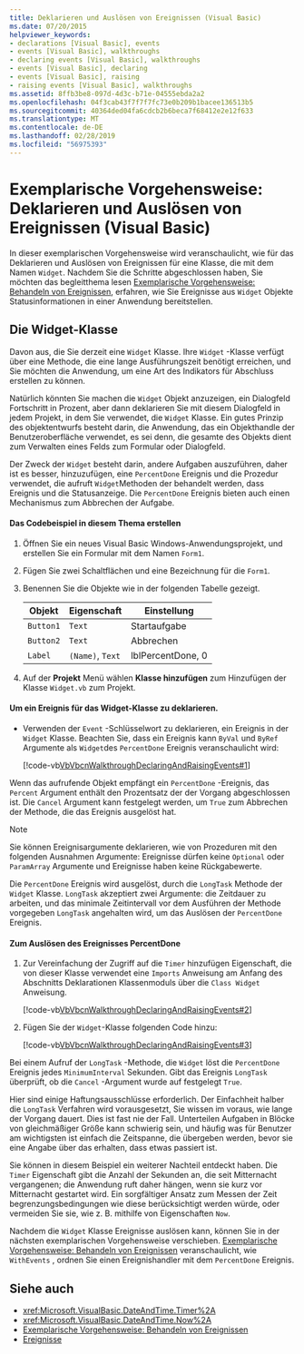 ```yaml
---
title: Deklarieren und Auslösen von Ereignissen (Visual Basic)
ms.date: 07/20/2015
helpviewer_keywords:
- declarations [Visual Basic], events
- events [Visual Basic], walkthroughs
- declaring events [Visual Basic], walkthroughs
- events [Visual Basic], declaring
- events [Visual Basic], raising
- raising events [Visual Basic], walkthroughs
ms.assetid: 8ffb3be8-097d-4d3c-b71e-04555ebda2a2
ms.openlocfilehash: 04f3cab43f7f7f7fc73e0b209b1bacee136513b5
ms.sourcegitcommit: 40364ded04fa6cdcb2b6beca7f68412e2e12f633
ms.translationtype: MT
ms.contentlocale: de-DE
ms.lasthandoff: 02/28/2019
ms.locfileid: "56975393"
---
```

# <a name="walkthrough-declaring-and-raising-events-visual-basic"></a>Exemplarische Vorgehensweise: Deklarieren und Auslösen von Ereignissen (Visual Basic)
In dieser exemplarischen Vorgehensweise wird veranschaulicht, wie für das Deklarieren und Auslösen von Ereignissen für eine Klasse, die mit dem Namen `Widget`. Nachdem Sie die Schritte abgeschlossen haben, Sie möchten das begleitthema lesen [Exemplarische Vorgehensweise: Behandeln von Ereignissen](../../../../visual-basic/programming-guide/language-features/events/walkthrough-handling-events.md), erfahren, wie Sie Ereignisse aus `Widget` Objekte Statusinformationen in einer Anwendung bereitstellen.  
  
## <a name="the-widget-class"></a>Die Widget-Klasse  
 Davon aus, die Sie derzeit eine `Widget` Klasse. Ihre `Widget` -Klasse verfügt über eine Methode, die eine lange Ausführungszeit benötigt erreichen, und Sie möchten die Anwendung, um eine Art des Indikators für Abschluss erstellen zu können.  
  
 Natürlich könnten Sie machen die `Widget` Objekt anzuzeigen, ein Dialogfeld Fortschritt in Prozent, aber dann deklarieren Sie mit diesem Dialogfeld in jedem Projekt, in dem Sie verwendet, die `Widget` Klasse. Ein gutes Prinzip des objektentwurfs besteht darin, die Anwendung, das ein Objekthandle der Benutzeroberfläche verwendet, es sei denn, die gesamte des Objekts dient zum Verwalten eines Felds zum Formular oder Dialogfeld.  
  
 Der Zweck der `Widget` besteht darin, andere Aufgaben auszuführen, daher ist es besser, hinzuzufügen, eine `PercentDone` Ereignis und die Prozedur verwendet, die aufruft `Widget`Methoden der behandelt werden, dass Ereignis und die Statusanzeige. Die `PercentDone` Ereignis bieten auch einen Mechanismus zum Abbrechen der Aufgabe.  
  
#### <a name="to-build-the-code-example-for-this-topic"></a>Das Codebeispiel in diesem Thema erstellen  
  
1.  Öffnen Sie ein neues Visual Basic Windows-Anwendungsprojekt, und erstellen Sie ein Formular mit dem Namen `Form1`.  
  
2.  Fügen Sie zwei Schaltflächen und eine Bezeichnung für die `Form1`.  
  
3.  Benennen Sie die Objekte wie in der folgenden Tabelle gezeigt.  
  
    |Objekt|Eigenschaft|Einstellung|  
    |------------|--------------|-------------|  
    |`Button1`|`Text`|Startaufgabe|  
    |`Button2`|`Text`|Abbrechen|  
    |`Label`|`(Name)`, `Text`|lblPercentDone, 0|  
  
4.  Auf der **Projekt** Menü wählen **Klasse hinzufügen** zum Hinzufügen der Klasse `Widget.vb` zum Projekt.  
  
#### <a name="to-declare-an-event-for-the-widget-class"></a>Um ein Ereignis für das Widget-Klasse zu deklarieren.  
  
-   Verwenden der `Event` -Schlüsselwort zu deklarieren, ein Ereignis in der `Widget` Klasse. Beachten Sie, dass ein Ereignis kann `ByVal` und `ByRef` Argumente als `Widget`des `PercentDone` Ereignis veranschaulicht wird:  
  
     [!code-vb[VbVbcnWalkthroughDeclaringAndRaisingEvents#1](~/samples/snippets/visualbasic/VS_Snippets_VBCSharp/VbVbcnWalkthroughDeclaringAndRaisingEvents/VB/Widget.vb#1)]  
  
 Wenn das aufrufende Objekt empfängt ein `PercentDone` -Ereignis, das `Percent` Argument enthält den Prozentsatz der der Vorgang abgeschlossen ist. Die `Cancel` Argument kann festgelegt werden, um `True` zum Abbrechen der Methode, die das Ereignis ausgelöst hat.  
  
> [!NOTE]
>  Sie können Ereignisargumente deklarieren, wie von Prozeduren mit den folgenden Ausnahmen Argumente: Ereignisse dürfen keine `Optional` oder `ParamArray` Argumente und Ereignisse haben keine Rückgabewerte.  
  
 Die `PercentDone` Ereignis wird ausgelöst, durch die `LongTask` Methode der `Widget` Klasse. `LongTask` akzeptiert zwei Argumente: die Zeitdauer zu arbeiten, und das minimale Zeitintervall vor dem Ausführen der Methode vorgegeben `LongTask` angehalten wird, um das Auslösen der `PercentDone` Ereignis.  
  
#### <a name="to-raise-the-percentdone-event"></a>Zum Auslösen des Ereignisses PercentDone  
  
1.  Zur Vereinfachung der Zugriff auf die `Timer` hinzufügen Eigenschaft, die von dieser Klasse verwendet eine `Imports` Anweisung am Anfang des Abschnitts Deklarationen Klassenmoduls über die `Class Widget` Anweisung.  
  
     [!code-vb[VbVbcnWalkthroughDeclaringAndRaisingEvents#2](~/samples/snippets/visualbasic/VS_Snippets_VBCSharp/VbVbcnWalkthroughDeclaringAndRaisingEvents/VB/Widget.vb#2)]  
  
2.  Fügen Sie der `Widget`-Klasse folgenden Code hinzu:  
  
     [!code-vb[VbVbcnWalkthroughDeclaringAndRaisingEvents#3](~/samples/snippets/visualbasic/VS_Snippets_VBCSharp/VbVbcnWalkthroughDeclaringAndRaisingEvents/VB/Widget.vb#3)]  
  
 Bei einem Aufruf der `LongTask` -Methode, die `Widget` löst die `PercentDone` Ereignis jedes `MinimumInterval` Sekunden. Gibt das Ereignis `LongTask` überprüft, ob die `Cancel` -Argument wurde auf festgelegt `True`.  
  
 Hier sind einige Haftungsausschlüsse erforderlich. Der Einfachheit halber die `LongTask` Verfahren wird vorausgesetzt, Sie wissen im voraus, wie lange der Vorgang dauert. Dies ist fast nie der Fall. Unterteilen Aufgaben in Blöcke von gleichmäßiger Größe kann schwierig sein, und häufig was für Benutzer am wichtigsten ist einfach die Zeitspanne, die übergeben werden, bevor sie eine Angabe über das erhalten, dass etwas passiert ist.  
  
 Sie können in diesem Beispiel ein weiterer Nachteil entdeckt haben. Die `Timer` Eigenschaft gibt die Anzahl der Sekunden an, die seit Mitternacht vergangenen; die Anwendung ruft daher hängen, wenn sie kurz vor Mitternacht gestartet wird. Ein sorgfältiger Ansatz zum Messen der Zeit begrenzungsbedingungen wie diese berücksichtigt werden würde, oder vermeiden Sie sie, wie z. B. mithilfe von Eigenschaften `Now`.  
  
 Nachdem die `Widget` Klasse Ereignisse auslösen kann, können Sie in der nächsten exemplarischen Vorgehensweise verschieben. [Exemplarische Vorgehensweise: Behandeln von Ereignissen](../../../../visual-basic/programming-guide/language-features/events/walkthrough-handling-events.md) veranschaulicht, wie `WithEvents` , ordnen Sie einen Ereignishandler mit dem `PercentDone` Ereignis.  
  
## <a name="see-also"></a>Siehe auch
- <xref:Microsoft.VisualBasic.DateAndTime.Timer%2A>
- <xref:Microsoft.VisualBasic.DateAndTime.Now%2A>
- [Exemplarische Vorgehensweise: Behandeln von Ereignissen](../../../../visual-basic/programming-guide/language-features/events/walkthrough-handling-events.md)
- [Ereignisse](../../../../visual-basic/programming-guide/language-features/events/index.md)
